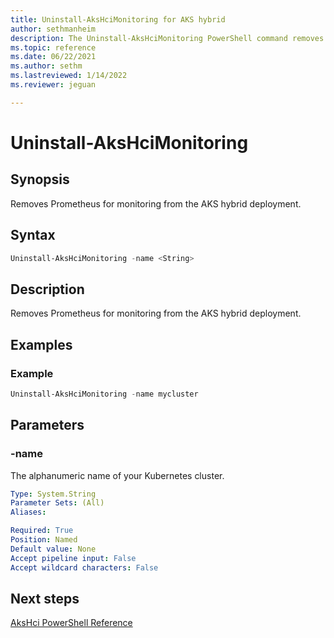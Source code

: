 ```yaml
---
title: Uninstall-AksHciMonitoring for AKS hybrid
author: sethmanheim
description: The Uninstall-AksHciMonitoring PowerShell command removes Prometheus-based monitoring solution.
ms.topic: reference
ms.date: 06/22/2021
ms.author: sethm 
ms.lastreviewed: 1/14/2022
ms.reviewer: jeguan

---
```


# Uninstall-AksHciMonitoring

## Synopsis
Removes Prometheus for monitoring from the AKS hybrid deployment.

## Syntax

```powershell
Uninstall-AksHciMonitoring -name <String>                     
```

## Description
Removes Prometheus for monitoring from the AKS hybrid deployment.

## Examples

### Example

```PowerShell
Uninstall-AksHciMonitoring -name mycluster
```

## Parameters

### -name
The alphanumeric name of your Kubernetes cluster.

```yaml
Type: System.String
Parameter Sets: (All)
Aliases:

Required: True
Position: Named
Default value: None
Accept pipeline input: False
Accept wildcard characters: False
```

## Next steps

[AksHci PowerShell Reference](index.md)

